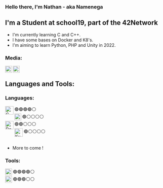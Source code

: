 ### Hello there, I'm Nathan - aka Namenega

## I'm a Student at school19, part of the 42Network
- I'm currently learning C and C++.
- I have some bases on Docker and K8's.
- I'm aiming to learn Python, PHP and Unity in 2022.

### Media:

[<img align="left" alt="LinkedIn" width="22px" src="https://www.presse-citron.net/app/uploads/2020/06/linkedin-logo.jpg" />][LinkedIn]
[<img align="left" alt="Github" width="22px" src="https://github.githubassets.com/images/modules/logos_page/GitHub-Mark.png" />][Github]


<br />

## Languages and Tools:

### Languages:

<img align="left" alt="C" width="27px" src="https://cms-informatic.com/wp-content/uploads/2020/01/logo-langage-C.png" /> 🟢🟢🟢🟢⚪️
<br />
<img align="left" alt="C++" width="22px" src="https://upload.wikimedia.org/wikipedia/commons/thumb/1/18/ISO_C%2B%2B_Logo.svg/800px-ISO_C%2B%2B_Logo.svg.png" /> 🟢⚪️⚪️⚪️⚪️
<br />
<img align="left" alt="Docker" width="27px" src="https://cdn.iconscout.com/icon/free/png-256/docker-2752207-2285024.png" /> 🟢🟢⚪️⚪️⚪️
<br />
<img align="left" alt="Kubernetes" width="27px" src="https://miro.medium.com/max/800/1*WpKHLIDsJZgWKJe-SkOtcg.png" /> 🟢⚪️⚪️⚪️⚪️
<br />
<br />
- More to come !

### Tools:

<img align="left" alt="VSC" width="22px" src="https://noblinkyblinkycom.files.wordpress.com/2017/09/vsc-logo.png" /> 🟢🟢🟢🟢⚪️
<br />
<img align="left" alt="VIM" width="22px" src="https://e1.pngegg.com/pngimages/507/509/png-clipart-logo-linux-vim-editeur-de-texte-unix-commande-code-visual-studio-atom-editeur-de-code-source.png" /> 🟢🟢🟢⚪️⚪️
<br />

[LinkedIn]:	https://www.linkedin.com/in/nathan-menegalli-16a501223/
[Github]:	https://github.com/Namenega
